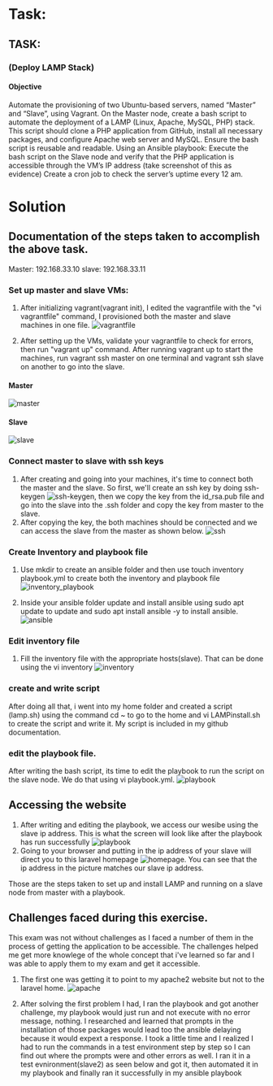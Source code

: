 # Task:

## TASK:

### (Deploy LAMP Stack)

#### Objective

Automate the provisioning of two Ubuntu-based servers, named “Master” and “Slave”, using Vagrant.
On the Master node, create a bash script to automate the deployment of a LAMP (Linux, Apache, MySQL, PHP) stack.
This script should clone a PHP application from GitHub, install all necessary packages, and configure Apache web server and MySQL.
Ensure the bash script is reusable and readable.
Using an Ansible playbook: Execute the bash script on the Slave node and verify that the PHP application is accessible through the VM’s IP address (take screenshot of this as evidence) Create a cron job to check the server’s uptime every 12 am.

# Solution

## Documentation of the steps taken to accomplish the above task.

 Master: 192.168.33.10  slave: 192.168.33.11

 ### Set up master and slave VMs:
  
 1. After initializing vagrant(vagrant init), I edited the vagrantfile with the "vi vagrantfile" command, I provisioned both the master and slave machines in one file.
  ![vagrantfile](./Images/vagrantfile.PNG)

2. After setting up the VMs, validate your vagrantfile to check for errors, then run "vagrant up" command. After running vagrant up to start the machines, run vagrant ssh master on one terminal and vagrant ssh slave on another to go into the slave.
  #### Master 
  ![master](./Images/connection1.PNG)
  #### Slave
  ![slave](./Images/connection2.PNG)

### Connect master to slave with ssh keys

1. After creating and going into your machines, it's time to connect both the master and the slave. So first, we'll create an ssh key by doing ssh-keygen ![ssh-keygen](./Images/ssh-key.PNG), then we copy the key from the id_rsa.pub file and go into the slave into the .ssh folder and copy the key from master to the slave.
2. After copying the key, the both machines should be connected and we can access the slave from the master as shown below.
![ssh](./Images/connected.PNG)

### Create Inventory and playbook file
1. Use mkdir to create an ansible folder and then use touch inventory playbook.yml to create both the inventory and playbook file
![inventory_playbook](./Images/create%20inventory%20and%20playbook.PNG)

2. Inside your ansible folder update and install ansible using sudo apt update to update and sudo apt install ansible -y to install ansible. ![ansible](./Images/installing%20ansible.PNG)

### Edit inventory file 
1. Fill the inventory file with the appropriate hosts(slave). That can be done using the vi inventory ![inventory](./Images/inventory%20file.PNG)

### create and write script
After doing all that, i went into my home folder and created a script (lamp.sh) using the command cd ~ to go to the home and vi LAMPinstall.sh to create the script and write it. My script is included in my github documentation.

### edit the playbook file.
After writing the bash script, its time to edit the playbook to run the script on the slave node. We do that using vi playbook.yml.
![playbook](./Images/playbook.PNG)

## Accessing the website
1. After writing and editing the playbook, we access our wesibe using the slave ip address. This is what the screen will look like after the playbook has run successfully ![playbook](./Images/playbook%20screen.PNG)
2. Going to your browser and putting in the ip address of your slave will direct you to this laravel homepage ![homepage](./Images/laravel%20home%20page.PNG). You can see that the ip address in the picture matches our slave ip address.

Those are the steps taken to set up and install LAMP and running on a slave node from master with a playbook.
 

## Challenges faced during this exercise.
This exam was not without challenges as I faced a number of them in the process of getting the application to be accessible. The challenges helped me get more knowlege of the whole concept that i've learned so far and I was able to apply them to my exam and get it accessible. 

1. The first one was getting it to point to my apache2 website but not to the laravel home.
![apache](./Images/WhatsApp%20Image%202024-04-18%20at%2013.43.07_c58db263.jpg)

2. After solving the first problem I had, I ran the playbook and got another challenge, my playbook would just run and not execute with no error message, nothing. I researched and learned that prompts in the installation of those packages would lead too the ansible delaying because it would expext a response. I took a little time and I realized I had to run the commands in a test environment step by step so I can find out where the prompts were and other errors as well. I ran it in a test evnironment(slave2) as seen below and got it, then automated it in my playbook and finally ran it successfully in my ansible playbook 